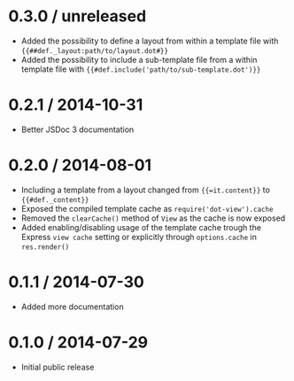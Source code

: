 0.3.0 / unreleased
==================
  * Added the possibility to define a layout from within a template file with `{{##def._layout:path/to/layout.dot#}}`
  * Added the possibility to include a sub-template file from a within template file with `{{#def.include('path/to/sub-template.dot')}}`

0.2.1 / 2014-10-31
==================
  * Better JSDoc 3 documentation

0.2.0 / 2014-08-01
==================
  * Including a template from a layout changed from `{{=it.content}}` to `{{#def._content}}`
  * Exposed the compiled template cache as `require('dot-view').cache`
  * Removed the `clearCache()` method of `View` as the cache is now exposed
  * Added enabling/disabling usage of the template cache trough the Express `view cache` setting or explicitly through `options.cache` in `res.render()`

0.1.1 / 2014-07-30
==================
  * Added more documentation

0.1.0 / 2014-07-29
==================
  * Initial public release